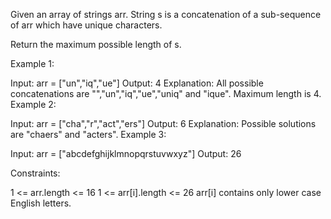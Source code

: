 Given an array of strings arr. String s is a concatenation of a sub-sequence of arr which have unique characters.

Return the maximum possible length of s.

 

Example 1:

Input: arr = ["un","iq","ue"]
Output: 4
Explanation: All possible concatenations are "","un","iq","ue","uniq" and "ique".
Maximum length is 4.
Example 2:

Input: arr = ["cha","r","act","ers"]
Output: 6
Explanation: Possible solutions are "chaers" and "acters".
Example 3:

Input: arr = ["abcdefghijklmnopqrstuvwxyz"]
Output: 26
 

Constraints:

1 <= arr.length <= 16
1 <= arr[i].length <= 26
arr[i] contains only lower case English letters.